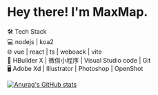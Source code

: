 # Hey there! I'm MaxMap. 

<!--
**MaxMap/MaxMap** is a ✨ _special_ ✨ repository because its `README.md` (this file) appears on your GitHub profile.
-->



🛠 Tech Stack  
💻   nodejs | koa2   
🌐   vue | react | ts | weboack | vite  
🔧   HBuilder X | 微信小程序 | Visual Studio code | Git  
🖥   Adobe Xd | Illustrator | Photoshop | OpenShot  

[![Anurag's GitHub stats](https://github-readme-stats.vercel.app/api?username=anuraghazra)](https://github.com/anuraghazra/github-readme-stats)
